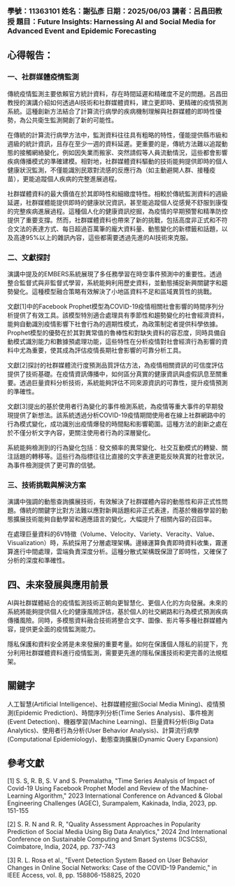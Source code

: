### 學號：11363101 姓名：謝弘彥 日期：2025/06/03 講者：呂昌田教授 題目：Future Insights: Harnessing AI and Social Media for Advanced Event and Epidemic Forecasting

## 心得報告：

### 一、社群媒體疫情監測

傳統疫情監測主要依賴官方統計資料，存在時間延遲和精確度不足的問題。呂昌田教授的演講介紹如何透過AI技術和社群媒體資料，建立更即時、更精確的疫情預測系統。這種創新方法結合了計算流行病學的疾病機制理解與社群媒體的即時性優勢，為公共衛生監測開創了新的可能性。

在傳統的計算流行病學方法中，監測資料往往具有粗略的特性，僅能提供縣市級和週級的統計資訊，且存在至少一週的資料延遲。更重要的是，傳統方法難以追蹤動態的接觸網絡變化，例如因失業而搬家、突然請假等人員流動情況，這些都會影響疾病傳播模式的準確建模。相對地，社群媒體資料驅動的技術能夠提供即時的個人健康狀況監測，不僅能識別民眾對流感的反應行為（如主動避開人群、接種疫苗），更能追蹤個人疾病的完整進展過程。

社群媒體資料的最大價值在於其即時性和細緻度特性。相較於傳統監測資料的週級延遲，社群媒體能提供即時的健康狀況資訊，甚至能追蹤個人從感覺不舒服到康復的完整疾病進展過程。這種個人化的健康資訊挖掘，為疫情的早期預警和精準防控提供了重要支撐。然而，社群媒體資料也帶來了新的挑戰，包括高度非正式和不符合文法的表達方式、每日超過百萬筆的龐大資料量、動態變化的新標籤和話題，以及高達95%以上的雜訊內容，這些都需要透過先進的AI技術來克服。

### 二、文獻探討

演講中提及的EMBERS系統展現了多任務學習在時空事件預測中的重要性。透過整合監督式與非監督式學習，系統能夠利用歷史資料，並動態捕捉新興關鍵字和趨勢變化。這種模型融合策略有效解決了小地區資料不足和區域異質性的挑戰。

文獻[1]中的Facebook Prophet模型為COVID-19疫情相關社會影響的時間序列分析提供了有效工具。該模型特別適合處理具有季節性和趨勢變化的社會經濟資料，能夠自動識別疫情影響下社會行為的週期性模式，為政策制定者提供科學依據。Prophet模型的優勢在於其對異常值的魯棒性和對缺失資料的容忍度，同時具備自動模式識別能力和數據預處理功能，這些特性在分析疫情對社會經濟行為影響的資料中尤為重要，使其成為評估疫情長期社會影響的可靠分析工具。

文獻[2]探討的社群媒體流行度預測品質評估方法，為疫情相關資訊的可信度評估提供了技術基礎。在疫情資訊傳播中，如何區分真實的健康資訊與虛假訊息至關重要。透過巨量資料分析技術，系統能夠評估不同來源資訊的可靠性，提升疫情預測的準確性。

文獻[3]提出的基於使用者行為變化的事件檢測系統，為疫情等重大事件的早期發現提供了新想法。該系統透過分析COVID-19疫情期間使用者在線上社群網路中的行為模式變化，成功識別出疫情爆發的時間點和影響範圍。這種方法的創新之處在於不僅分析文字內容，更關注使用者行為的深層變化。

系統能夠檢測到的行為變化包括：發文頻率的異常變化、社交互動模式的轉變、關注話題的轉移等。這些行為指標往往比直接的文字表達更能反映真實的社會狀況，為事件檢測提供了更可靠的信號。

### 三、技術挑戰與解決方案

演講中強調的動態查詢擴展技術，有效解決了社群媒體內容的動態性和非正式性問題。傳統的關鍵字比對方法難以應對新興話題和非正式表達，而基於機器學習的動態擴展技術能夠自動學習和適應語言的變化，大幅提升了相關內容的召回率。

在處理巨量資料的6V特徵（Volume、Velocity、Variety、Veracity、Value、Visualization）時，系統採用了分層處理架構。邊緣運算負責即時資料收集，霧運算進行中間處理，雲端負責深度分析。這種分散式架構既保證了即時性，又確保了分析的深度和準確性。

## 四、未來發展與應用前景

AI與社群媒體結合的疫情監測技術正朝向更智慧化、更個人化的方向發展。未來的系統將能夠提供個人化的健康風險評估，基於個人的社交網路和行為模式預測疾病傳播風險。同時，多模態資料融合技術將整合文字、圖像、影片等多種社群媒體內容，提供更全面的疫情監測能力。

隱私保護和資料安全將是未來發展的重要考量。如何在保護個人隱私的前提下，充分利用社群媒體資料進行疫情監測，需要更先進的隱私保護技術和更完善的法規框架。

## 關鍵字
人工智慧(Artificial Intelligence)、社群媒體挖掘(Social Media Mining)、疫情預測(Epidemic Prediction)、時間序列分析(Time Series Analysis)、事件檢測(Event Detection)、機器學習(Machine Learning)、巨量資料分析(Big Data Analytics)、使用者行為分析(User Behavior Analysis)、計算流行病學(Computational Epidemiology)、動態查詢擴展(Dynamic Query Expansion)

## 參考文獻
[1] S. S, R. B, S. V and S. Premalatha, "Time Series Analysis of Impact of Covid-19 Using Facebook Prophet Model and Review of the Machine-Learning Algorithm," 2023 International Conference on Advanced & Global Engineering Challenges (AGEC), Surampalem, Kakinada, India, 2023, pp. 151-155

[2] S. R. N and R. R, "Quality Assessment Approaches in Popularity Prediction of Social Media Using Big Data Analytics," 2024 2nd International Conference on Sustainable Computing and Smart Systems (ICSCSS), Coimbatore, India, 2024, pp. 737-743

[3] R. L. Rosa et al., "Event Detection System Based on User Behavior Changes in Online Social Networks: Case of the COVID-19 Pandemic," in IEEE Access, vol. 8, pp. 158806-158825, 2020
